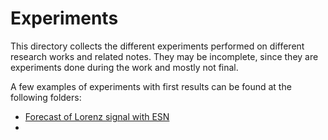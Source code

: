 # Experiments

This directory collects the different experiments performed on different research works and related notes.
They may be incomplete, since they are experiments done during the work and mostly not final.

A few examples of experiments with first results can be found at the following folders:

- [Forecast of Lorenz signal with ESN](./07-ESN-STDP/README.md)
- 